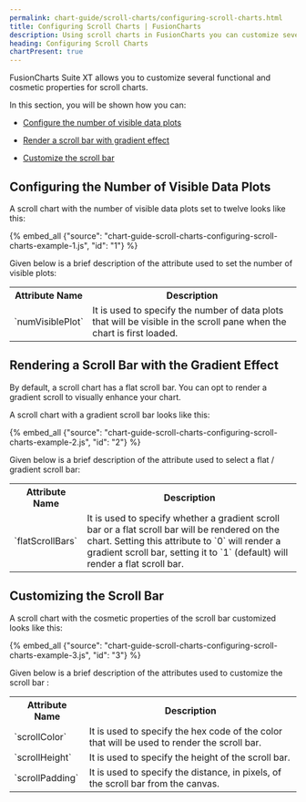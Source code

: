 ```yaml
---
permalink: chart-guide/scroll-charts/configuring-scroll-charts.html
title: Configuring Scroll Charts | FusionCharts
description: Using scroll charts in FusionCharts you can customize several functional and cosmetic properties.
heading: Configuring Scroll Charts
chartPresent: true
---
```


FusionCharts Suite XT allows you to customize several functional and cosmetic properties for scroll charts.

In this section, you will be shown how you can:

* <a href="{{ site.baseurl }}chart-guide/scroll-charts/configuring-scroll-charts.html#configuring-the-number-of-visible-data-plots">Configure the number of visible data plots</a>

* <a href="{{ site.baseurl }}chart-guide/scroll-charts/configuring-scroll-charts.html#rendering-a-scroll-bar-with-the-gradient-effect">Render a scroll bar with gradient effect</a>

* <a href="{{ site.baseurl }}chart-guide/scroll-charts/configuring-scroll-charts.html#customizing-the-scroll-bar">Customize the scroll bar</a>

## Configuring the Number of Visible Data Plots

A scroll chart with the number of visible data plots set to twelve looks like this:

{% embed_all {"source": "chart-guide-scroll-charts-configuring-scroll-charts-example-1.js", "id": "1"} %}

Given below is a brief description of the attribute used to set the number of visible plots:

<table>
  <tr>
    <th>Attribute Name</th>
    <th>Description</th>
  </tr>
  <tr>
    <td>`numVisiblePlot` </td>
    <td>It is used to specify the number of data plots that will be visible in the scroll pane when the chart is first loaded.</td>
  </tr>
</table>


## Rendering a Scroll Bar with the Gradient Effect

By default, a scroll chart has a flat scroll bar. You can opt to render a gradient scroll to visually enhance your chart.

A scroll chart with a gradient scroll bar looks like this:

{% embed_all {"source": "chart-guide-scroll-charts-configuring-scroll-charts-example-2.js", "id": "2"} %}

Given below is a brief description of the attribute used to select a flat / gradient scroll bar:

<table>
  <tr>
    <th>Attribute Name</th>
    <th>Description</th>
  </tr>
  <tr>
    <td>`flatScrollBars` </td>
    <td>It is used to specify whether a gradient scroll bar or a flat scroll bar will be rendered on the chart. Setting this attribute to `0` will render a gradient scroll bar, setting it to `1` (default) will render a flat scroll bar.</td>
  </tr>
</table>


## Customizing the Scroll Bar

A scroll chart with the cosmetic properties of the scroll bar customized looks like this:

{% embed_all {"source": "chart-guide-scroll-charts-configuring-scroll-charts-example-3.js", "id": "3"} %}

Given below is a brief description of the attributes used to customize the scroll bar :

<table>
  <tr>
    <th>Attribute Name</th>
    <th>Description</th>
  </tr>
  <tr>
    <td>`scrollColor`</td>
    <td>It is used to specify the hex code of the color that will be used to render the scroll bar.</td>
  </tr>
  <tr>
    <td>`scrollHeight`</td>
    <td>It is used to specify the height of the scroll bar.</td>
  </tr>
  <tr>
    <td>`scrollPadding`</td>
    <td>It is used to specify the distance, in pixels, of the scroll bar from the canvas.</td>
  </tr>
</table>